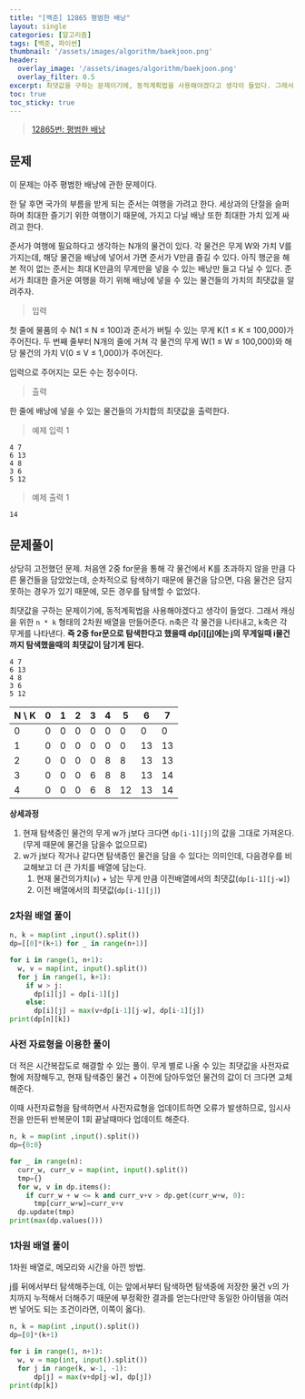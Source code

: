 ```yaml
---
title: "[백준] 12865 평범한 배낭"
layout: single
categories: [알고리즘]
tags: [백준, 파이썬]
thumbnail: '/assets/images/algorithm/baekjoon.png'
header:
  overlay_image: '/assets/images/algorithm/baekjoon.png'
  overlay_filter: 0.5
excerpt: 최댓값을 구하는 문제이기에, 동적계획법을 사용해야겠다고 생각이 들었다. 그래서 캐싱을 위한 `n * k` 형태의 2차원 배열을 만들어준다. n축은 각 물건을 나타내고, k축은 각 무게를 나타낸다.
toc: true
toc_sticky: true
---
```


>[12865번: 평범한 배낭](https://www.acmicpc.net/problem/12865)
>

## 문제

이 문제는 아주 평범한 배낭에 관한 문제이다.

한 달 후면 국가의 부름을 받게 되는 준서는 여행을 가려고 한다. 세상과의 단절을 슬퍼하며 최대한 즐기기 위한 여행이기 때문에, 가지고 다닐 배낭 또한 최대한 가치 있게 싸려고 한다.

준서가 여행에 필요하다고 생각하는 N개의 물건이 있다. 각 물건은 무게 W와 가치 V를 가지는데, 해당 물건을 배낭에 넣어서 가면 준서가 V만큼 즐길 수 있다. 아직 행군을 해본 적이 없는 준서는 최대 K만큼의 무게만을 넣을 수 있는 배낭만 들고 다닐 수 있다. 준서가 최대한 즐거운 여행을 하기 위해 배낭에 넣을 수 있는 물건들의 가치의 최댓값을 알려주자.

> 입력

첫 줄에 물품의 수 N(1 ≤ N ≤ 100)과 준서가 버틸 수 있는 무게 K(1 ≤ K ≤ 100,000)가 주어진다. 두 번째 줄부터 N개의 줄에 거쳐 각 물건의 무게 W(1 ≤ W ≤ 100,000)와 해당 물건의 가치 V(0 ≤ V ≤ 1,000)가 주어진다.

입력으로 주어지는 모든 수는 정수이다.

> 출력

한 줄에 배낭에 넣을 수 있는 물건들의 가치합의 최댓값을 출력한다.

> 예제 입력 1

```
4 7
6 13
4 8
3 6
5 12
```

> 예제 출력 1

```
14
```

## 문제풀이

상당히 고전했던 문제. 처음엔 2중 for문을 통해 각 물건에서 K를 초과하지 않을 만큼 다른 물건들을 담았었는데, 순차적으로 탐색하기 때문에 물건을 담으면, 다음 물건은 담지 못하는 경우가 있기 때문에, 모든 경우를 탐색할 수 없었다.

최댓값을 구하는 문제이기에, 동적계획법을 사용해야겠다고 생각이 들었다. 그래서 캐싱을 위한 `n * k` 형태의 2차원 배열을 만들어준다. n축은 각 물건을 나타내고, k축은 각 무게를 나타낸다. **즉 2중 for문으로 탐색한다고 했을때 dp[i][j]에는 j의 무게일때 i물건까지 탐색했을때의 최댓값이 담기게 된다.**

```
4 7
6 13
4 8
3 6
5 12
```

| N \ K | 0 | 1 | 2 | 3 | 4 | 5 | 6 | 7 |
| --- | --- | --- | --- | --- | --- | --- | --- | --- |
| 0 | 0 | 0 | 0 | 0 | 0 | 0 | 0 | 0 |
| 1 | 0 | 0 | 0 | 0 | 0 | 0 | 13 | 13 |
| 2 | 0 | 0 | 0 | 0 | 8 | 8 | 13 | 13 |
| 3 | 0 | 0 | 0 | 6 | 8 | 8 | 13 | 14 |
| 4 | 0 | 0 | 0 | 6 | 8 | 12 | 13 | 14 |

**상세과정**
1. 현재 탐색중인 물건의 무게 w가 j보다 크다면 `dp[i-1][j]`의 값을 그대로 가져온다. (무게 때문에 물건을 담을수 없으므로)
2. w가 j보다 작거나 같다면 탐색중인 물건을 담을 수 있다는 의미인데, 다음경우를 비교해보고 더 큰 가치를 배열에 담는다.
    1. 현재 물건의가치(`v`) + 남는 무게 만큼 이전배열에서의 최댓값(`dp[i-1][j-w]`)
    2. 이전 배열에서의 최댓값(`dp[i-1][j]`)

### 2차원 배열 풀이

```python
n, k = map(int ,input().split())
dp=[[0]*(k+1) for _ in range(n+1)]

for i in range(1, n+1):
  w, v = map(int, input().split())
  for j in range(1, k+1):
    if w > j:
      dp[i][j] = dp[i-1][j]
    else:
      dp[i][j] = max(v+dp[i-1][j-w], dp[i-1][j])
print(dp[n][k])
```

### 사전 자료형을 이용한 풀이

더 적은 시간복잡도로 해결할 수 있는 풀이. 무게 별로 나올 수 있는 최댓값을 사전자료형에 저장해두고, 현재 탐색중인 물건 + 이전에 담아두었던 물건의 값이 더 크다면 교체해준다.

이때 사전자료형을 탐색하면서 사전자료형을 업데이트하면 오류가 발생하므로, 임시사전을 만든뒤 반복문이 1회 끝날때마다 업데이트 해준다.

```python
n, k = map(int ,input().split())
dp={0:0}

for _ in range(n):
  curr_w, curr_v = map(int, input().split())
  tmp={}
  for w, v in dp.items():
    if curr_w + w <= k and curr_v+v > dp.get(curr_w+w, 0):
      tmp[curr_w+w]=curr_v+v
  dp.update(tmp)
print(max(dp.values()))
```

### 1차원 배열 풀이

1차원 배열로, 메모리와 시간을 아낀 방법. 

j를 뒤에서부터 탐색해주는데, 이는 앞에서부터 탐색하면 탐색중에 저장한 물건 v의 가치까지 누적해서 더해주기 때문에 부정확한 결과를 얻는다(만약 동일한 아이템을 여러번 넣어도 되는 조건이라면, 이쪽이 옳다).

```python
n, k = map(int ,input().split())
dp=[0]*(k+1)

for i in range(1, n+1):
  w, v = map(int, input().split())
  for j in range(k, w-1, -1):
      dp[j] = max(v+dp[j-w], dp[j])
print(dp[k])
```